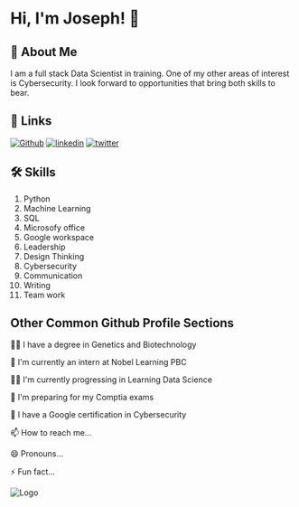 
# Hi, I'm Joseph! 👋


## 🚀 About Me
I am a full stack Data Scientist in training. One of my other areas of interest is Cybersecurity. I look forward to opportunities that bring both skills to bear.


## 🔗 Links
[![Github](https://github.com/)](https://github.com/LongeJosephWayas)
[![linkedin](https://img.shields.io/badge/linkedin-0A66C2?style=for-the-badge&logo=linkedin&logoColor=white)](https://www.linkedin.com/in/longe-joseph-wayas/)
[![twitter](https://img.shields.io/badge/twitter-1DA1F2?style=for-the-badge&logo=twitter&logoColor=white)](https://x.com/uyimakenulonge?t=PrRYX1uDPgDlfuUKsa58Nw&s=09)


## 🛠 Skills
1. Python
2. Machine Learning
3. SQL
4. Microsofy office
5. Google workspace
6. Leadership
7. Design Thinking
8. Cybersecurity
9. Communication
10. Writing
11. Team work



## Other Common Github Profile Sections
👩‍💻 I have a degree in Genetics and Biotechnology

🧠 I'm currently an intern at Nobel Learning PBC

👯‍♀️ I'm currently progressing in Learning Data Science

🤔 I'm preparing for my Comptia exams

💬 I have a Google certification in Cybersecurity

📫 How to reach me...

😄 Pronouns...

⚡️ Fun fact...


![Logo](https://github-readme-stats.vercel.app/api?username=LongeJosephWayas&&show_icons=true&title_color=ffffff&icon_color=bb2acf&text_color=daf7dc&bg_color=151515)

